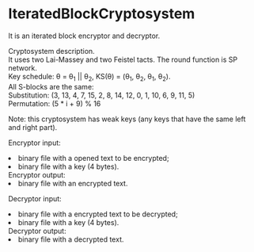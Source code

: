 # IteratedBlockCryptosystem
It is an iterated block encryptor and decryptor. 

Cryptosystem description.<br>
It uses two Lai-Massey and two Feistel tacts. The round function is SP network.<br>
Key schedule: θ = θ<sub>1</sub> || θ<sub>2</sub>, KS(θ) = (θ<sub>1</sub>, θ<sub>2</sub>, θ<sub>1</sub>, θ<sub>2</sub>).<br>
All S-blocks are the same:<br>
Substitution: (3, 13, 4, 7, 15, 2, 8, 14, 12, 0, 1, 10, 6, 9, 11, 5)<br>
Permutation: (5 * i + 9) % 16<br>

Note: this cryptosystem has weak keys (any keys that have the same left and right part).

Encryptor input: 
<li>binary file with a opened text to be encrypted; </li>
<li>binary file with a key (4 bytes). </li>
Encryptor output:
<li>binary file with an encrypted text. </li>

Decryptor input: 
<li>binary file with a encrypted text to be decrypted;</li>
<li>binary file with a key (4 bytes).</li>
Decryptor output:
<li>binary file with a decrypted text.</li>
